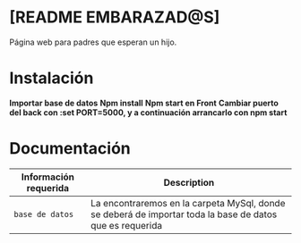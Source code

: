 # [README EMBARAZAD@S]
Página web para padres que esperan un hijo. 



# Instalación

**Importar base de datos**
**Npm install**
**Npm start en Front**
**Cambiar puerto del back con :set PORT=5000, y a continuación arrancarlo con npm start**


# Documentación


| Información requerida            | Description   |
| -------------------------------- | ------------- |
| `base de datos`                  | La encontraremos en la carpeta MySql, donde se deberá de importar toda la base de datos que es requerida |



